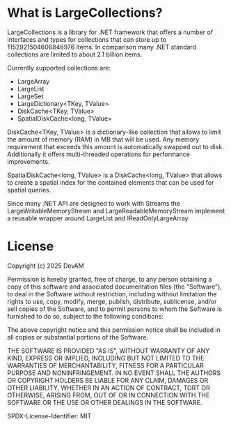 # What is LargeCollections?

LargeCollections is a library for .NET framework that offers a number of interfaces and types for collections that can store up to 1152921504606846976 items.
In comparison many .NET standard collections are limited to about 2.1 billion items.

Currently supported collections are:
- LargeArray<T>
- LargeList<T>
- LargeSet<T>
- LargeDictionary<TKey, TValue>
- DiskCache<TKey, TValue>
- SpatialDiskCache<long, TValue>

DiskCache<TKey, TValue> is a dictionary-like collection that allows to limit the amount of memory (RAM) in MB that will be used.
Any memory requirement that exceeds this amount is automatically swapped out to disk. 
Additionally it offers multi-threaded operations for performance improvements.

SpatialDiskCache<long, TValue> is a DiskCache<long, TValue> that allows to create a spatial index for the contained elements that can be used for spatial queries.

Since many .NET API are designed to work with Streams the LargeWritableMemoryStream and LargeReadableMemoryStream implement a reusable wrapper around LargeList<byte> and IReadOnlyLargeArray<byte>.

# License

Copyright (c) 2025 DevAM

Permission is hereby granted, free of charge, to any person obtaining a copy
of this software and associated documentation files (the "Software"), to deal
in the Software without restriction, including without limitation the rights
to use, copy, modify, merge, publish, distribute, sublicense, and/or sell
copies of the Software, and to permit persons to whom the Software is
furnished to do so, subject to the following conditions:

The above copyright notice and this permission notice shall be included in all
copies or substantial portions of the Software.

THE SOFTWARE IS PROVIDED "AS IS", WITHOUT WARRANTY OF ANY KIND, EXPRESS OR
IMPLIED, INCLUDING BUT NOT LIMITED TO THE WARRANTIES OF MERCHANTABILITY,
FITNESS FOR A PARTICULAR PURPOSE AND NONINFRINGEMENT. IN NO EVENT SHALL THE
AUTHORS OR COPYRIGHT HOLDERS BE LIABLE FOR ANY CLAIM, DAMAGES OR OTHER
LIABILITY, WHETHER IN AN ACTION OF CONTRACT, TORT OR OTHERWISE, ARISING FROM,
OUT OF OR IN CONNECTION WITH THE SOFTWARE OR THE USE OR OTHER DEALINGS IN THE
SOFTWARE.

SPDX-License-Identifier: MIT